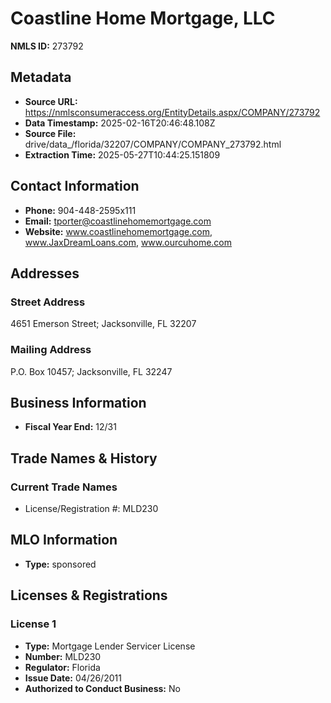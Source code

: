 # Coastline Home Mortgage, LLC

**NMLS ID:** 273792

## Metadata
- **Source URL:** https://nmlsconsumeraccess.org/EntityDetails.aspx/COMPANY/273792
- **Data Timestamp:** 2025-02-16T20:46:48.108Z
- **Source File:** drive/data_/florida/32207/COMPANY/COMPANY_273792.html
- **Extraction Time:** 2025-05-27T10:44:25.151809

## Contact Information
- **Phone:** 904-448-2595x111
- **Email:** tporter@coastlinehomemortgage.com
- **Website:** www.coastlinehomemortgage.com, www.JaxDreamLoans.com, www.ourcuhome.com

## Addresses
### Street Address
4651 Emerson Street; Jacksonville, FL 32207

### Mailing Address
P.O. Box 10457; Jacksonville, FL 32247

## Business Information
- **Fiscal Year End:** 12/31

## Trade Names & History
### Current Trade Names
- License/Registration #: MLD230

## MLO Information
- **Type:** sponsored

## Licenses & Registrations

### License 1
- **Type:** Mortgage Lender Servicer License
- **Number:** MLD230
- **Regulator:** Florida
- **Issue Date:** 04/26/2011
- **Authorized to Conduct Business:** No

